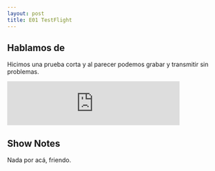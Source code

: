 ```yaml
---
layout: post
title: E01 TestFlight
---
```



## Hablamos de 
Hicimos una prueba corta y al parecer podemos grabar y transmitir sin problemas.  

<iframe src="https://anchor.fm/wolflightpodcast/embed/episodes/Wolflight-E01---TestFlight-e12c33/a-a1pvrl" height="102px" width="400px" frameborder="0" scrolling="no"></iframe>  




## Show Notes

Nada por acá, friendo.  
